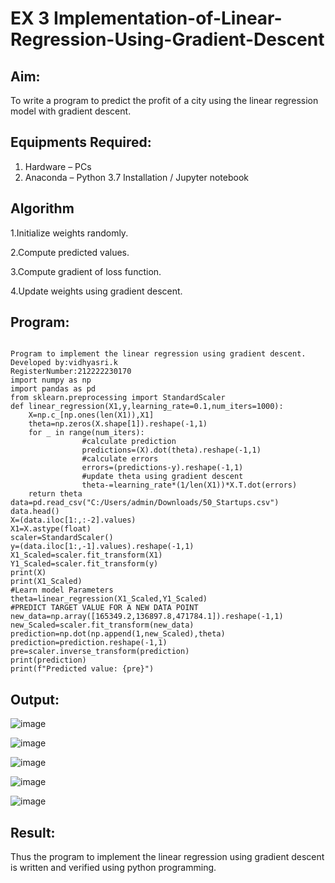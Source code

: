 # EX 3 Implementation-of-Linear-Regression-Using-Gradient-Descent

## Aim:
To write a program to predict the profit of a city using the linear regression model with gradient descent.

## Equipments Required:
1. Hardware – PCs
2. Anaconda – Python 3.7 Installation / Jupyter notebook

## Algorithm
1.Initialize weights randomly.

2.Compute predicted values.

3.Compute gradient of loss function.

4.Update weights using gradient descent.
## Program:
```

Program to implement the linear regression using gradient descent.
Developed by:vidhyasri.k
RegisterNumber:212222230170
import numpy as np
import pandas as pd 
from sklearn.preprocessing import StandardScaler
def linear_regression(X1,y,learning_rate=0.1,num_iters=1000):
    X=np.c_[np.ones(len(X1)),X1]
    theta=np.zeros(X.shape[1]).reshape(-1,1)
    for _ in range(num_iters):
                #calculate prediction
                predictions=(X).dot(theta).reshape(-1,1)
                #calculate errors
                errors=(predictions-y).reshape(-1,1)
                #update theta using gradient descent
                theta-=learning_rate*(1/len(X1))*X.T.dot(errors)
    return theta
data=pd.read_csv("C:/Users/admin/Downloads/50_Startups.csv")
data.head()  
X=(data.iloc[1:,:-2].values)
X1=X.astype(float)
scaler=StandardScaler()
y=(data.iloc[1:,-1].values).reshape(-1,1)
X1_Scaled=scaler.fit_transform(X1)
Y1_Scaled=scaler.fit_transform(y)
print(X)
print(X1_Scaled)
#Learn model Parameters
theta=linear_regression(X1_Scaled,Y1_Scaled)
#PREDICT TARGET VALUE FOR A NEW DATA POINT
new_data=np.array([165349.2,136897.8,471784.1]).reshape(-1,1)
new_Scaled=scaler.fit_transform(new_data)
prediction=np.dot(np.append(1,new_Scaled),theta)
prediction=prediction.reshape(-1,1)
pre=scaler.inverse_transform(prediction)
print(prediction)
print(f"Predicted value: {pre}")
```

## Output:

![image](https://github.com/vidhyasrikachapalayam/Implementation-of-Linear-Regression-Using-Gradient-Descent/assets/119477817/6d046f02-ca0a-4955-b9f9-68b95687f509)

![image](https://github.com/vidhyasrikachapalayam/Implementation-of-Linear-Regression-Using-Gradient-Descent/assets/119477817/25184790-1a5a-4f57-a713-28ddc73bcce7)

![image](https://github.com/vidhyasrikachapalayam/Implementation-of-Linear-Regression-Using-Gradient-Descent/assets/119477817/fd569092-08dc-4f10-9371-3f3b86f04024)

![image](https://github.com/vidhyasrikachapalayam/Implementation-of-Linear-Regression-Using-Gradient-Descent/assets/119477817/76865721-7da2-4ecb-a9a5-e9f65e4b543f)

![image](https://github.com/vidhyasrikachapalayam/Implementation-of-Linear-Regression-Using-Gradient-Descent/assets/119477817/afdb3c21-521b-4978-9ba0-9e40d8369c4a)





## Result:
Thus the program to implement the linear regression using gradient descent is written and verified using python programming.
